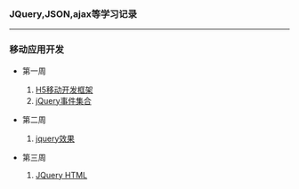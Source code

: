 ### JQuery,JSON,ajax等学习记录
***
### 移动应用开发
- 第一周
	1. [H5移动开发框架](./mad/JQuery/1-1.html)
	2. [jQuery事件集合](./mad/JQuery/1-2.html)

- 第二周
	1. [jquery效果](./mad/JQuery/2-1.html)

- 第三周
	1. [JQuery HTML](./mad/JQuery/3-1.html)
